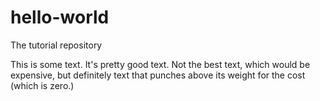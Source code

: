 # hello-world
The tutorial repository

This is some text. It's pretty good text. Not the best text, which would be expensive, but definitely text that punches above its weight for the cost (which is zero.)
